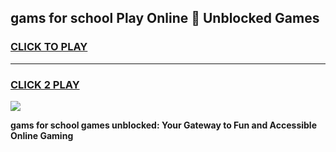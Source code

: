 
## gams for school Play Online 👋 Unblocked Games
<h3>
<a href="https://news.freeplayer.one?title=gams_for_school&ref=17GH">CLICK TO PLAY</a></h3>
<hr>

<h3>
<a href="https://news.freeplayer.one?title=gams_for_school&ref=17GH">CLICK 2 PLAY</a>
  
</h3>

<a href="https://news.freeplayer.one?title=gams_for_school&ref=17GH/"><img src="https://clearcache.store/games.png"></a>


**gams for school games unblocked: Your Gateway to Fun and Accessible Online Gaming**
